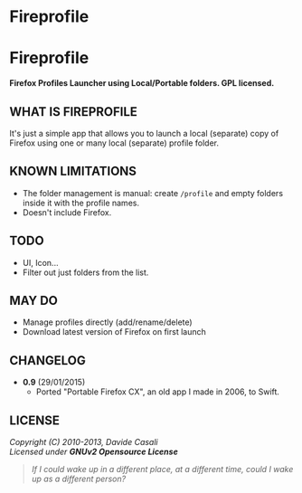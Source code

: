 # Fireprofile



Fireprofile
===========

**Firefox Profiles Launcher using Local/Portable folders. GPL licensed.**  



WHAT IS FIREPROFILE
-------------------

It's just a simple app that allows you to launch a local (separate) copy of Firefox
using one or many local (separate) profile folder.




KNOWN LIMITATIONS
-----------------

* The folder management is manual: create `/profile` and empty folders inside it with the profile names.
* Doesn't include Firefox.


TODO
----

* UI, Icon...
* Filter out just folders from the list.


MAY DO
------

* Manage profiles directly (add/rename/delete)
* Download latest version of Firefox on first launch


CHANGELOG
---------

* **0.9** (29/01/2015)
  * Ported "Portable Firefox CX", an old app I made in 2006, to Swift.



LICENSE
-------

  _Copyright (C) 2010-2013, Davide Casali_  
  _Licensed under **GNUv2 Opensource License**_


> _If I could wake up in a different place, at a different time, could I wake up as a different person?_

